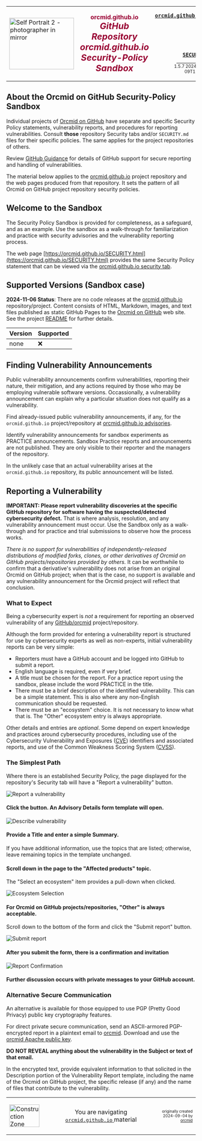 <!-- SECURITY.md 1.5.7              UTF-8                         2024-11-09
     ----1----|----2----|----3----|----4----|----5----|----6----|----7----|--*
     -->
<table border="0" width="100%">
  <tr>
    <td width="25%" align="left" height="6">
        <a href="https://orcmid.github.io" target="_top">
           <img border="0"
                src="https://orcmid.github.io/images/F56xx04-SelfPortrait2-logo.png"
                width="172" height="137"
                alt="Self Portrait 2 - photographer in mirror"
                longdesc="An early selfie taken with my first SLR, a Praktika"
                />
        </a>
    </td>
    <td width="50%" height="6">
      <p align="center"><strong><font color="#990033">orcmid.github.io<br />
         <big><big><em>GitHub Repository orcmid.github.io Security-Policy
                       Sandbox</em></big></big></font></strong>
      </p>
    </td>
    <td width="25%" valign="middle" align="right">
      <b><code><a href="https://orcmid.github.io"
                  target="top">orcmid.github.io</a>&gt;
      </code></b>
      <br /><br />
      <a href="https://clustrmaps.com/site/1bw9w" title="Visit tracker">
            <img src="//www.clustrmaps.com/map_v2.png?d=3-2eQV4fOuelVHp_YtztZ0hl9Uj4ei9zLKw_nRgCgyM&cl=ffffff" />
      </a>
      <br /><br />
      <b><code>
         <a href="https://orcmid.github.io/SECURITY.html"
            target="_top">SECURITY
         </a>&gt;</code></b>
      <br />
      <small><small>
        1.5.7 2024-11-09T18:49Z<!-- MAINTAIN THIS MANUALLY -->
      </small></small>
      </td>
  </tr>
</table>

## About the Orcmid on GitHub Security-Policy Sandbox

Individual projects of [Orcmid on GitHub](https://github.com/orcmid/)
have separate and specific Security Policy statements, vulnerability reports,
and procedures for reporting vulnerabilities.  Consult **those** repository
Security tabs and/or `SECURITY.md` files for their specific policies. The same
applies for the project repositories of others.

Review
[GitHub Guidance](https://docs.github.com/en/code-security/security-advisories/guidance-on-reporting-and-writing-information-about-vulnerabilities)
for  details of GitHub support for secure reporting and handling
of vulnerabilities.

The material below applies to the
[orcmid.github.io](https://github.com/orcmid/orcmid.github.io) project
repository and the web pages produced from that repository.  It sets
the pattern of all Orcmid on GitHub project repository security policies.

## Welcome to the Sandbox

The Security Policy Sandbox is provided for completeness, as a safeguard, and
as an example.  Use the sandbox as a walk-through for familiarization and
practice with security advisories and the vulnerability reporting process.

The web page
[https://orcmid.github.io/SECURITY.html](https://orcmid.github.io/SECURITY.html)
 provides the same Security Policy statement that can be viewed via the
[orcmid.github.io security tab](https://github.com/orcmid/orcmid.github.io/security).

## Supported Versions (Sandbox case)

**2024-11-06 Status**: There are no code releases at the
[orcmid.github.io](https://github.com/orcmid/orcmid.github.io)
repository/project.  Content consists of HTML, Markdown, images, and text
files published as static GitHub Pages to the
[Orcmid on GitHub](https://orcmid.github.io) web site.  See the project
[README](https://github.com/orcmid/orcmid.github.io/blob/master/README.md)
for further details.

| Version | Supported          |
| ------- | ------------------ |
| none    | :x:                |

## Finding Vulnerability Announcements

Public vulnerability announcements confirm vulnerabilities, reporting their
nature, their mitigation, and any actions required by those who may be
employing vulnerable software versions. Occassionally, a vulnerability
announcement can explain why a particular situation does not qualify as a
vulnerability.

Find already-issued public vulnerability announcements, if any, for the
`orcmid.github.io` project/repository at
[orcmid.github.io advisories](https://github.com/orcmid/orcmid.github.io/security/advisories).

Identify vulnerability announcements for sandbox experiments as PRACTICE
announcements.  Sandbox Practice reports and announcements are not published.
They are only visible to their reporter and the managers of the repository.

In the unlikely case that an actual vulnerability arises at the
`orcmid.github.io` repository, its public announcement will be listed.

## Reporting a Vulnerability

**IMPORTANT: Please report vulnerability discoveries at the specific
GitHub repository for software having the suspected/detected cybersecurity
defect.** That is where analysis, resolution, and any vulnerability
announcement must occur.  Use the Sandbox only as a walk-through and
for practice and trial submissions to observe how the process works.

*There is no support for vulnerabilities of independently-released
distributions of modified forks, clones, or other derivatives of Orcmid on
GitHub projects/repositories provided by
others.*  It can be worthwhile to confirm that a derivative's
vulnerability does not arise from an original Orcmid on GitHub project; when
that is the case, no support is available and any vulnerability announcement
for the Orcmid project will reflect that conclusion.

### What to Expect

Being a cybersecurity expert is *not* a requirement for reporting an observed
vulnerability of any [GitHub/orcmid](https://github.com/orcmid)
project/repository.

Although the form provided for entering a vulnerability report is
structured for use by cybersecurity experts as well as non-experts,
initial vulnerability reports can be very simple:

- Reporters must have a GitHub account and be logged into GitHub to submit
a report.
- English language is required, even if very brief.
- A title must be chosen for the report.  For a practice report using the
sandbox, please include the word PRACTICE in the title.
- There must be a brief description of the identified vulnerability.  This can
be a simple statement.  This is also where any non-English communication
should be requested.
- There must be an "ecosystem" choice.  It is not necessary to know what
that is.  The "Other" ecosystem entry is always appropriate.

Other details and entries are *optional*.  Some depend on expert knowledge and
practices around cybersecurity procedures, including use of the Cybersecurity
Vulnerability and Exposures
([CVE](https://en.wikipedia.org/wiki/Common_Vulnerabilities_and_Exposures))
identifiers and associated reports, and use of the Common Weakness Scoring
System
([CVSS](https://en.wikipedia.org/wiki/Common_Vulnerability_Scoring_System)).

### The Simplest Path

Where there is an established Security Policy, the page displayed for the
repository's Security tab will have a "Report a vulnerability" button.

![Report a vulnerability](https://orcmid.github.io/images/report-button.png)

#### Click the button.  An Advisory Details form template will open.

![Describe vulnerability](https://orcmid.github.io/images/describe-vuln.png)

#### Provide a Title and enter a simple Summary.

If you have additional information, use the topics that are listed;
otherwise, leave remaining topics in the template unchanged.

#### Scroll down in the page to the "Affected products" topic.

The "Select an ecosystem" item provides a pull-down when clicked.

![Ecosystem Selection](https://orcmid.github.io/images/Ecosystem-Other.png)

#### For Orcmid on GitHub projects/repositories, "Other" is always acceptable.

Scroll down to the bottom of the form and click the "Submit report" button.

![Submit report](https://orcmid.github.io/images/Submit-vuln.png)

#### After you submit the form, there is a confirmation and invitation

![Report Confirmation](https://orcmid.github.io/images/ReportConfirmation.png)

#### Further discussion occurs with private messages to your GitHub account.

### Alternative Secure Communication

An alternative is available for those equipped to use PGP (Pretty Good
Privacy) public key cryptography features.

For direct private secure communication, send an ASCII-armored
PGP-encrypted report in a plaintext email to [orcmid](mailto:orcmid@msn.com).
Download and use the
[orcmid Apache public key](https://people.apache.org/keys/committer/orcmid.asc).

**DO NOT REVEAL anything about the vulnerability in the Subject or text of
that email.**

In the encrypted text, provide equivalent information to that solicited in
the Description portion of the Vulnerability Report template, including the
name of the Orcmid on GitHub project, the specific release (if any) and the
name of files that contribute to the vulnerability.

<table border="0" cellspacing="3" width="100%">
  <tr>
    <td width="25%">
      <p>
        <a href="https://orcmid.github.io/index.htm">
        <img border="0"
             src="https://orcmid.github.io/images/hardhat-thumb.gif"
             width="80" height="60" alt="Construction Zone (Hard Hat Area)">
        </a></p>
    </td>
    <td width="50%" valign="middle" align="center">
      You are navigating
      <a href="https://orcmid.github.io"><tt>orcmid.github.io</tt>
      </a> material
    </td>
    <td width="25%">
      <p align="right"><font size="-2">originally created 2024-09-04 by
        <a href="orcmid/">orcmid</a></font></p>
    </td>
  </tr>
</table>
<!--

      1.5.7  2024-11-09T18:49Z Smoothing for use as a walkthrough
      1.5.6  2024-11-07T23:43Z Cleanup the disclaimer concerning forks
      1.5.5  2024-11-06T21:40Z Smoothing
      1.5.4  2024-11-06T16:29Z Clarify access to vulnerability announcements
      1.5.3  2024-11-03T21:22Z Add scroll-down image with Submit button
      1.5.2  2024-11-03T20:54Z Warning about subjects of encrypted messages
      1.5.1  2024-11-03T00:00Z Correct links and smooth layout
      1.5.0  2024-11-02T23:21Z Change to hybridForm
      1.4.3  2024-11-01T15:56 SECURITY.md too
      1.4.2  2024-11-01T12:39 SECURITY.md fine-tuning and work-item review
      1.4.1  2024-10-31T12:40 SECURITY.md Polishing, tying in GitHub materials
      1.4.0  2024-10-31T11:20 SECURITY.md for the Security Policy/Sandbox
      1.3.0  2024-10-30T13:15 SECURITY.md Sandbox Instructions
      1.1.1  2024-09-28T09:31 SECURITY.md draft toward a sandbox description
      1.0.11 2024-09-19T11:33 SECURITY.md Updates
      1.0.10 2024-09-18T15.41 Security Policy and work-item update
      0.0.0  2024-09-04T12:52 Create SECURITY.md

      -->
